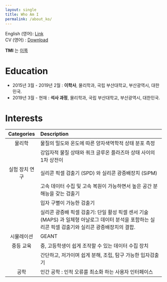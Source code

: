 ```yaml
---
layout: single
title: Who Am I
permalink: /about_ko/
---
```


English (영어): [Link](/about)  
CV (영어) : [Download](/assets/files/MKWON_CV.pdf)

**TMI** 는 [이쪽](/about_ko-tmi)

# Education

- 2015년 3월 - 2019년 2월 : __이학사__, 물리학과, 국립 부산대학교, 부산광역시, 대한민국.  
- 2019년 3월 - 현재 : __석사 과정__, 물리학과, 국립 부산대학교, 부산광역시, 대한민국.

# Interests
<!-- * Physics
  * Exploring QCD phase diagram
  * 1st order phase transition between hadronic matter and quark gluon plasma
* Experiment
  * Silicon Pixel Detector (SPD) and Silicon Photomultiplier (SiPM)
  * Detector with ultra-fast data-taking, recovering with high granularity
  * PIDable SPD (PID: Paricle Identification)
  * SiPPMD (Silicon Pixel Photomultiplied Detector): combining SPD and SiPM with MAPS technology for on-chip analogue data processing
* Simulation
  * GEANT
* Secondary Education
  * Easily accessible data-taking device for student
  * Simple, cheap, easily hackable particle detector -->

| Categories | Description |
| :---: | :--- |
| 물리학      | 물질의 밀도와 온도에 따른 양자색역학적 상태 분포 측정 |
|            | 강입자적 물질 상태와 쿼크 글루온 플라즈마 상태 사이의 1차 상전이 |
| 실험 장치 연구 | 실리콘 픽셀 검출기 (SPD) 와 실리콘 광증배장치 (SiPM) |
|            | 고속 데이터 수집 및 고속 복원이 가능하면서 높은 공간 분해능을 갖는 검출기 |
|            | 입자 구별이 가능한 검출기 |
|            | 실리콘 광증배 픽셀 검출기: 단일 활성 픽셀 센서 기술 (MAPS) 과 일체형 아날로그 데이터 분석을 포함하는 실리콘 픽셀 검출기와 실리콘 광증배장치의 결합. |
| 시뮬레이션 | GEANT  |
| 중등 교육 | 중, 고등학생이 쉽게 조작할 수 있는 데이터 수집 장치 |
|         | 간단하고, 저가이며 쉽게 분해, 조립, 탐구 가능한 입자검출기 |
| 공학 | 인간 공학 : 인적 오류를 최소화 하는 사용자 인터페이스 |
